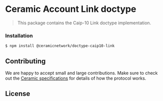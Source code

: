 # Ceramic Account Link doctype

> This package contains the Caip-10 Link doctype implementation.

### Installation
```
$ npm install @ceramicnetwork/doctype-caip10-link
```

## Contributing
We are happy to accept small and large contributions. Make sure to check out the [Ceramic specifications](https://github.com/ceramicnetwork/specs) for details of how the protocol works.

## License

